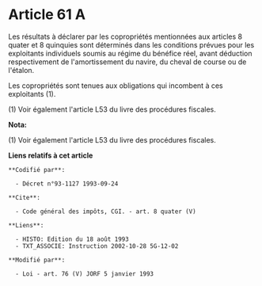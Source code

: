 # Article 61 A

Les résultats à déclarer par les copropriétés mentionnées aux articles 8 quater et 8 quinquies sont déterminés dans les
conditions prévues pour les exploitants individuels soumis au régime du bénéfice réel, avant déduction respectivement de
l'amortissement du navire, du cheval de course ou de l'étalon. 

Les copropriétés sont tenues aux obligations qui incombent à ces exploitants (1). 

(1) Voir également l'article L53 du livre des procédures fiscales.

**Nota:**

(1) Voir également l'article L53 du livre des procédures fiscales.

**Liens relatifs à cet article**

	**Codifié par**:

	  - Décret n°93-1127 1993-09-24

	**Cite**:

	  - Code général des impôts, CGI. - art. 8 quater (V)

	**Liens**:

	  - HISTO: Edition du 18 août 1993
	  - TXT_ASSOCIE: Instruction 2002-10-28 5G-12-02

	**Modifié par**:

	  - Loi - art. 76 (V) JORF 5 janvier 1993
